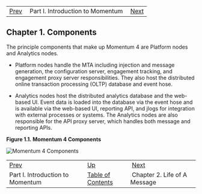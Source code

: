 |     |     |     |
| --- | --- | --- |
| [Prev](p.intro)  | Part I. Introduction to Momentum |  [Next](loam) |

## Chapter 1. Components

The principle components that make up Momentum 4 are Platform nodes and Analytics nodes.

*   Platform nodes handle the MTA including injection and message generation, the configuration server, engagement tracking, and engagement proxy server responsibilities. They also host the distributed online transaction processing (OLTP) database and event hose.

*   Analytics nodes host the distributed analytics database and the web-based UI. Event data is loaded into the database via the event hose and is available via the web-based UI, reporting API, and jlogs for integration with external processes or systems. The Analytics nodes are also responsible for the API proxy server, which handles both message and reporting APIs.

<a name="architecture.image"></a>

**Figure 1.1. Momentum 4 Components**

![Momentum 4 Components](/momentum/web-momo4/images/components.png)

|     |     |     |
| --- | --- | --- |
| [Prev](p.intro)  | [Up](p.intro) |  [Next](loam) |
| Part I. Introduction to Momentum  | [Table of Contents](index) |  Chapter 2. Life of A Message |

